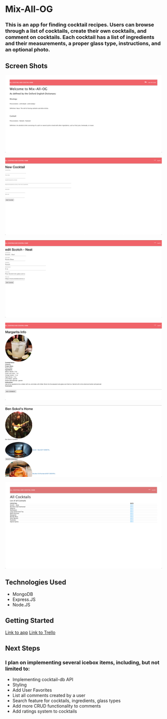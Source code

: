 # Mix-All-OG

### This is an app for finding cocktail recipes. Users can browse through a list of cocktails, create their own cocktails, and comment on cocktails. Each cocktail has a list of ingredients and their measurements, a proper glass type, instructions, and an optional photo.

## Screen Shots

![Screenshot 1](public/images/screenshots/LandingPage.png)

![Screenshot 2](public/images/screenshots/NewCocktailPage.png)

![Screenshot 3](public/images/screenshots/EditCocktailPage.png)

![Screenshot 4](public/images/screenshots/CocktailShowPage.png)

![Screenshot 5](public/images/screenshots/UserHomePage.png)

![Screenshot 6](public/images/Screenshots/AllCocktailsPage.png)

## Technologies Used

- MongoDB
- Express.JS
- Node.JS

## Getting Started

[Link to app](https://mix-all-og.herokuapp.com/)
[Link to Trello](https://trello.com/b/0e52V8mp/mix-all-og)

## Next Steps

### I plan on implementing several icebox items, including, but not limited to:

- Implementing cocktail-db API
- Styling
- Add User Favorites
- List all comments created by a user
- Search feature for cocktails, ingredients, glass types
- Add more CRUD functionality to comments
- Add ratings system to cocktails